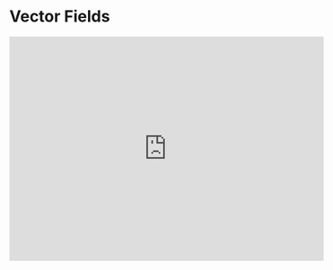 # Vector Fields 

<iframe width="560" height="400" src="https://www.youtube-nocookie.com/embed/LvKZBCHF2xA?si=9JbYMHPD4ExZUBTh" title="YouTube video player" frameborder="0" allow="accelerometer; autoplay; clipboard-write; encrypted-media; gyroscope; picture-in-picture; web-share" referrerpolicy="strict-origin-when-cross-origin" allowfullscreen></iframe>

